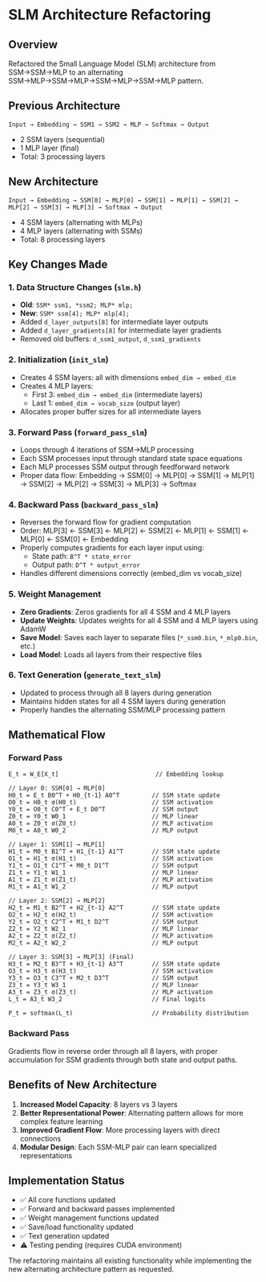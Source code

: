 # SLM Architecture Refactoring

## Overview
Refactored the Small Language Model (SLM) architecture from SSM→SSM→MLP to an alternating SSM→MLP→SSM→MLP→SSM→MLP→SSM→MLP pattern.

## Previous Architecture
```
Input → Embedding → SSM1 → SSM2 → MLP → Softmax → Output
```
- 2 SSM layers (sequential)
- 1 MLP layer (final)
- Total: 3 processing layers

## New Architecture
```
Input → Embedding → SSM[0] → MLP[0] → SSM[1] → MLP[1] → SSM[2] → MLP[2] → SSM[3] → MLP[3] → Softmax → Output
```
- 4 SSM layers (alternating with MLPs)
- 4 MLP layers (alternating with SSMs)
- Total: 8 processing layers

## Key Changes Made

### 1. Data Structure Changes (`slm.h`)
- **Old**: `SSM* ssm1, *ssm2; MLP* mlp;`
- **New**: `SSM* ssm[4]; MLP* mlp[4];`
- Added `d_layer_outputs[8]` for intermediate layer outputs
- Added `d_layer_gradients[8]` for intermediate layer gradients
- Removed old buffers: `d_ssm1_output`, `d_ssm1_gradients`

### 2. Initialization (`init_slm`)
- Creates 4 SSM layers: all with dimensions `embed_dim → embed_dim`
- Creates 4 MLP layers:
  - First 3: `embed_dim → embed_dim` (intermediate layers)
  - Last 1: `embed_dim → vocab_size` (output layer)
- Allocates proper buffer sizes for all intermediate layers

### 3. Forward Pass (`forward_pass_slm`)
- Loops through 4 iterations of SSM→MLP processing
- Each SSM processes input through standard state space equations
- Each MLP processes SSM output through feedforward network
- Proper data flow: Embedding → SSM[0] → MLP[0] → SSM[1] → MLP[1] → SSM[2] → MLP[2] → SSM[3] → MLP[3] → Softmax

### 4. Backward Pass (`backward_pass_slm`)
- Reverses the forward flow for gradient computation
- Order: MLP[3] ← SSM[3] ← MLP[2] ← SSM[2] ← MLP[1] ← SSM[1] ← MLP[0] ← SSM[0] ← Embedding
- Properly computes gradients for each layer input using:
  - State path: `B^T * state_error`
  - Output path: `D^T * output_error`
- Handles different dimensions correctly (embed_dim vs vocab_size)

### 5. Weight Management
- **Zero Gradients**: Zeros gradients for all 4 SSM and 4 MLP layers
- **Update Weights**: Updates weights for all 4 SSM and 4 MLP layers using AdamW
- **Save Model**: Saves each layer to separate files (`*_ssm0.bin`, `*_mlp0.bin`, etc.)
- **Load Model**: Loads all layers from their respective files

### 6. Text Generation (`generate_text_slm`)
- Updated to process through all 8 layers during generation
- Maintains hidden states for all 4 SSM layers during generation
- Properly handles the alternating SSM/MLP processing pattern

## Mathematical Flow

### Forward Pass
```
E_t = W_E[X_t]                           // Embedding lookup

// Layer 0: SSM[0] → MLP[0]
H0_t = E_t B0^T + H0_{t-1} A0^T         // SSM state update
O0_t = H0_t σ(H0_t)                     // SSM activation
Y0_t = O0_t C0^T + E_t D0^T             // SSM output
Z0_t = Y0_t W0_1                        // MLP linear
A0_t = Z0_t σ(Z0_t)                     // MLP activation
M0_t = A0_t W0_2                        // MLP output

// Layer 1: SSM[1] → MLP[1]
H1_t = M0_t B1^T + H1_{t-1} A1^T        // SSM state update
O1_t = H1_t σ(H1_t)                     // SSM activation
Y1_t = O1_t C1^T + M0_t D1^T            // SSM output
Z1_t = Y1_t W1_1                        // MLP linear
A1_t = Z1_t σ(Z1_t)                     // MLP activation
M1_t = A1_t W1_2                        // MLP output

// Layer 2: SSM[2] → MLP[2]
H2_t = M1_t B2^T + H2_{t-1} A2^T        // SSM state update
O2_t = H2_t σ(H2_t)                     // SSM activation
Y2_t = O2_t C2^T + M1_t D2^T            // SSM output
Z2_t = Y2_t W2_1                        // MLP linear
A2_t = Z2_t σ(Z2_t)                     // MLP activation
M2_t = A2_t W2_2                        // MLP output

// Layer 3: SSM[3] → MLP[3] (Final)
H3_t = M2_t B3^T + H3_{t-1} A3^T        // SSM state update
O3_t = H3_t σ(H3_t)                     // SSM activation
Y3_t = O3_t C3^T + M2_t D3^T            // SSM output
Z3_t = Y3_t W3_1                        // MLP linear
A3_t = Z3_t σ(Z3_t)                     // MLP activation
L_t = A3_t W3_2                         // Final logits

P_t = softmax(L_t)                      // Probability distribution
```

### Backward Pass
Gradients flow in reverse order through all 8 layers, with proper accumulation for SSM gradients through both state and output paths.

## Benefits of New Architecture
1. **Increased Model Capacity**: 8 layers vs 3 layers
2. **Better Representational Power**: Alternating pattern allows for more complex feature learning
3. **Improved Gradient Flow**: More processing layers with direct connections
4. **Modular Design**: Each SSM-MLP pair can learn specialized representations

## Implementation Status
- ✅ All core functions updated
- ✅ Forward and backward passes implemented
- ✅ Weight management functions updated
- ✅ Save/load functionality updated
- ✅ Text generation updated
- ⚠️ Testing pending (requires CUDA environment)

The refactoring maintains all existing functionality while implementing the new alternating architecture pattern as requested.